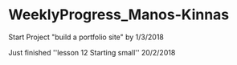 # WeeklyProgress_Manos-Kinnas


Start Project "build a portfolio site" by 1/3/2018

Just finished ''lesson 12 Starting small'' 20/2/2018
